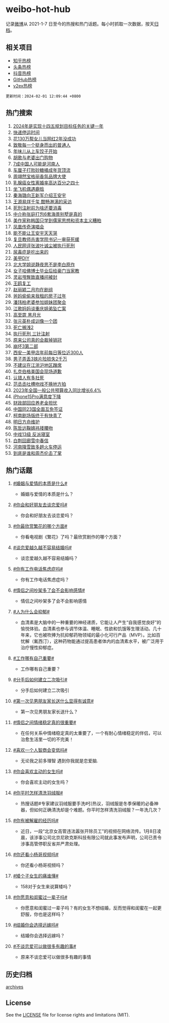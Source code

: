 # weibo-hot-hub

记录[微博](https://www.weibo.com)从 2021-1-7 日至今的热搜和热门话题。每小时抓取一次数据，按天[归档](archives)。

## 相关项目

- [知乎热榜](https://github.com/lonnyzhang423/zhihu-hot-hub)
- [头条热榜](https://github.com/lonnyzhang423/toutiao-hot-hub)
- [抖音热榜](https://github.com/lonnyzhang423/douyin-hot-hub)
- [GitHub热榜](https://github.com/lonnyzhang423/github-hot-hub)
- [v2ex热榜](https://github.com/lonnyzhang423/v2ex-hot-hub)


`更新时间：2024-02-01 12:09:44 +0800`

## 热门搜索

1. [2024年是实现十四五规划目标任务的关键一年](https://m.weibo.cn/search?containerid=100103type%3D1%26t%3D10%26q%3D%232024%E5%B9%B4%E6%98%AF%E5%AE%9E%E7%8E%B0%E5%8D%81%E5%9B%9B%E4%BA%94%E8%A7%84%E5%88%92%E7%9B%AE%E6%A0%87%E4%BB%BB%E5%8A%A1%E7%9A%84%E5%85%B3%E9%94%AE%E4%B8%80%E5%B9%B4%23&stream_entry_id=51&isnewpage=1&extparam=seat%3D1%26dgr%3D0%26cate%3D10103%26filter_type%3Drealtimehot%26stream_entry_id%3D51%26q%3D%25232024%25E5%25B9%25B4%25E6%2598%25AF%25E5%25AE%259E%25E7%258E%25B0%25E5%258D%2581%25E5%259B%259B%25E4%25BA%2594%25E8%25A7%2584%25E5%2588%2592%25E7%259B%25AE%25E6%25A0%2587%25E4%25BB%25BB%25E5%258A%25A1%25E7%259A%2584%25E5%2585%25B3%25E9%2594%25AE%25E4%25B8%2580%25E5%25B9%25B4%2523%26c_type%3D51%26pos%3D0%26display_time%3D1706760583%26pre_seqid%3D170676058314701623086)
1. [快递停运时间](https://m.weibo.cn/search?containerid=100103type%3D1%26t%3D10%26q%3D%E5%BF%AB%E9%80%92%E5%81%9C%E8%BF%90%E6%97%B6%E9%97%B4&stream_entry_id=31&isnewpage=1&extparam=seat%3D1%26cate%3D5001%26realpos%3D1%26dgr%3D0%26band_rank%3D1%26pos%3D0%26filter_type%3Drealtimehot%26flag%3D2%26stream_entry_id%3D31%26q%3D%25E5%25BF%25AB%25E9%2580%2592%25E5%2581%259C%25E8%25BF%2590%25E6%2597%25B6%25E9%2597%25B4%26c_type%3D31%26lcate%3D5001%26display_time%3D1706760583%26pre_seqid%3D170676058314701623086)
1. [花130万帮女儿当网红2年没成功](https://m.weibo.cn/search?containerid=100103type%3D1%26t%3D10%26q%3D%23%E8%8A%B1130%E4%B8%87%E5%B8%AE%E5%A5%B3%E5%84%BF%E5%BD%93%E7%BD%91%E7%BA%A22%E5%B9%B4%E6%B2%A1%E6%88%90%E5%8A%9F%23&stream_entry_id=31&isnewpage=1&extparam=seat%3D1%26cate%3D5001%26realpos%3D2%26dgr%3D0%26band_rank%3D2%26pos%3D1%26filter_type%3Drealtimehot%26flag%3D2%26stream_entry_id%3D31%26q%3D%2523%25E8%258A%25B1130%25E4%25B8%2587%25E5%25B8%25AE%25E5%25A5%25B3%25E5%2584%25BF%25E5%25BD%2593%25E7%25BD%2591%25E7%25BA%25A22%25E5%25B9%25B4%25E6%25B2%25A1%25E6%2588%2590%25E5%258A%259F%2523%26c_type%3D31%26lcate%3D5001%26display_time%3D1706760583%26pre_seqid%3D170676058314701623086)
1. [致敬每一个挺身而出的普通人](https://m.weibo.cn/search?containerid=100103type%3D1%26t%3D10%26q%3D%23%E8%87%B4%E6%95%AC%E6%AF%8F%E4%B8%80%E4%B8%AA%E6%8C%BA%E8%BA%AB%E8%80%8C%E5%87%BA%E7%9A%84%E6%99%AE%E9%80%9A%E4%BA%BA%23&stream_entry_id=31&isnewpage=1&extparam=seat%3D1%26cate%3D5001%26realpos%3D3%26dgr%3D0%26band_rank%3D3%26pos%3D2%26filter_type%3Drealtimehot%26flag%3D1%26stream_entry_id%3D31%26q%3D%2523%25E8%2587%25B4%25E6%2595%25AC%25E6%25AF%258F%25E4%25B8%2580%25E4%25B8%25AA%25E6%258C%25BA%25E8%25BA%25AB%25E8%2580%258C%25E5%2587%25BA%25E7%259A%2584%25E6%2599%25AE%25E9%2580%259A%25E4%25BA%25BA%2523%26c_type%3D31%26lcate%3D5001%26display_time%3D1706760583%26pre_seqid%3D170676058314701623086)
1. [年味儿从上车饺子开始](https://m.weibo.cn/search?containerid=100103type%3D1%26t%3D10%26q%3D%23%E5%B9%B4%E5%91%B3%E5%84%BF%E4%BB%8E%E4%B8%8A%E8%BD%A6%E9%A5%BA%E5%AD%90%E5%BC%80%E5%A7%8B%23&stream_entry_id=31&isnewpage=1&extparam=seat%3D1%26adid%3D222021%26cate%3D5001%26dgr%3D0%26c_type%3D31%26band_rank%3D4%26pos%3D3%26filter_type%3Drealtimehot%26stream_entry_id%3D31%26is_ad_pos%3D1%26q%3D%2523%25E5%25B9%25B4%25E5%2591%25B3%25E5%2584%25BF%25E4%25BB%258E%25E4%25B8%258A%25E8%25BD%25A6%25E9%25A5%25BA%25E5%25AD%2590%25E5%25BC%2580%25E5%25A7%258B%2523%26topic_ad%3D1%26lcate%3D5001%26display_time%3D1706760583%26pre_seqid%3D170676058314701623086)
1. [胡歌与老婆出门购物](https://m.weibo.cn/search?containerid=100103type%3D1%26t%3D10%26q%3D%E8%83%A1%E6%AD%8C%E4%B8%8E%E8%80%81%E5%A9%86%E5%87%BA%E9%97%A8%E8%B4%AD%E7%89%A9&stream_entry_id=31&isnewpage=1&extparam=seat%3D1%26cate%3D5001%26realpos%3D4%26dgr%3D0%26band_rank%3D4%26pos%3D4%26filter_type%3Drealtimehot%26flag%3D1%26stream_entry_id%3D31%26q%3D%25E8%2583%25A1%25E6%25AD%258C%25E4%25B8%258E%25E8%2580%2581%25E5%25A9%2586%25E5%2587%25BA%25E9%2597%25A8%25E8%25B4%25AD%25E7%2589%25A9%26c_type%3D31%26lcate%3D5001%26display_time%3D1706760583%26pre_seqid%3D170676058314701623086)
1. [7成中国人可能是河南人](https://m.weibo.cn/search?containerid=100103type%3D1%26t%3D10%26q%3D%237%E6%88%90%E4%B8%AD%E5%9B%BD%E4%BA%BA%E5%8F%AF%E8%83%BD%E6%98%AF%E6%B2%B3%E5%8D%97%E4%BA%BA%23&stream_entry_id=31&isnewpage=1&extparam=seat%3D1%26cate%3D5001%26realpos%3D5%26dgr%3D0%26band_rank%3D5%26pos%3D5%26filter_type%3Drealtimehot%26flag%3D0%26stream_entry_id%3D31%26q%3D%25237%25E6%2588%2590%25E4%25B8%25AD%25E5%259B%25BD%25E4%25BA%25BA%25E5%258F%25AF%25E8%2583%25BD%25E6%2598%25AF%25E6%25B2%25B3%25E5%258D%2597%25E4%25BA%25BA%2523%26c_type%3D31%26lcate%3D5001%26display_time%3D1706760583%26pre_seqid%3D170676058314701623086)
1. [车厘子打败砂糖橘成年货顶流](https://m.weibo.cn/search?containerid=100103type%3D1%26t%3D10%26q%3D%23%E8%BD%A6%E5%8E%98%E5%AD%90%E6%89%93%E8%B4%A5%E7%A0%82%E7%B3%96%E6%A9%98%E6%88%90%E5%B9%B4%E8%B4%A7%E9%A1%B6%E6%B5%81%23&stream_entry_id=31&isnewpage=1&extparam=seat%3D1%26cate%3D5001%26realpos%3D6%26dgr%3D0%26band_rank%3D6%26pos%3D6%26filter_type%3Drealtimehot%26flag%3D2%26stream_entry_id%3D31%26q%3D%2523%25E8%25BD%25A6%25E5%258E%2598%25E5%25AD%2590%25E6%2589%2593%25E8%25B4%25A5%25E7%25A0%2582%25E7%25B3%2596%25E6%25A9%2598%25E6%2588%2590%25E5%25B9%25B4%25E8%25B4%25A7%25E9%25A1%25B6%25E6%25B5%2581%2523%26c_type%3D31%26lcate%3D5001%26display_time%3D1706760583%26pre_seqid%3D170676058314701623086)
1. [周翊然宝格丽香氛品牌大使](https://m.weibo.cn/search?containerid=100103type%3D1%26t%3D10%26q%3D%23%E5%91%A8%E7%BF%8A%E7%84%B6%E5%AE%9D%E6%A0%BC%E4%B8%BD%E9%A6%99%E6%B0%9B%E5%93%81%E7%89%8C%E5%A4%A7%E4%BD%BF%23&stream_entry_id=31&isnewpage=1&extparam=seat%3D1%26adid%3D222066%26cate%3D5001%26dgr%3D0%26c_type%3D31%26band_rank%3D7%26pos%3D7%26filter_type%3Drealtimehot%26stream_entry_id%3D31%26is_ad_pos%3D1%26q%3D%2523%25E5%2591%25A8%25E7%25BF%258A%25E7%2584%25B6%25E5%25AE%259D%25E6%25A0%25BC%25E4%25B8%25BD%25E9%25A6%2599%25E6%25B0%259B%25E5%2593%2581%25E7%2589%258C%25E5%25A4%25A7%25E4%25BD%25BF%2523%26topic_ad%3D1%26lcate%3D5001%26display_time%3D1706760583%26pre_seqid%3D170676058314701623086)
1. [乳腺癌女性离婚率高达百分之四十](https://m.weibo.cn/search?containerid=100103type%3D1%26t%3D10%26q%3D%23%E4%B9%B3%E8%85%BA%E7%99%8C%E5%A5%B3%E6%80%A7%E7%A6%BB%E5%A9%9A%E7%8E%87%E9%AB%98%E8%BE%BE%E7%99%BE%E5%88%86%E4%B9%8B%E5%9B%9B%E5%8D%81%23&stream_entry_id=31&isnewpage=1&extparam=seat%3D1%26cate%3D5001%26realpos%3D7%26dgr%3D0%26band_rank%3D7%26pos%3D8%26filter_type%3Drealtimehot%26flag%3D1%26stream_entry_id%3D31%26q%3D%2523%25E4%25B9%25B3%25E8%2585%25BA%25E7%2599%258C%25E5%25A5%25B3%25E6%2580%25A7%25E7%25A6%25BB%25E5%25A9%259A%25E7%258E%2587%25E9%25AB%2598%25E8%25BE%25BE%25E7%2599%25BE%25E5%2588%2586%25E4%25B9%258B%25E5%259B%259B%25E5%258D%2581%2523%26c_type%3D31%26lcate%3D5001%26display_time%3D1706760583%26pre_seqid%3D170676058314701623086)
1. [坐飞机偶遇鹿晗](https://m.weibo.cn/search?containerid=100103type%3D1%26t%3D10%26q%3D%23%E5%9D%90%E9%A3%9E%E6%9C%BA%E5%81%B6%E9%81%87%E9%B9%BF%E6%99%97%23&stream_entry_id=31&isnewpage=1&extparam=seat%3D1%26cate%3D5001%26realpos%3D8%26dgr%3D0%26band_rank%3D8%26pos%3D9%26filter_type%3Drealtimehot%26flag%3D1%26stream_entry_id%3D31%26q%3D%2523%25E5%259D%2590%25E9%25A3%259E%25E6%259C%25BA%25E5%2581%25B6%25E9%2581%2587%25E9%25B9%25BF%25E6%2599%2597%2523%26c_type%3D31%26lcate%3D5001%26display_time%3D1706760583%26pre_seqid%3D170676058314701623086)
1. [秦海璐向王新军介绍王安宇](https://m.weibo.cn/search?containerid=100103type%3D1%26t%3D10%26q%3D%23%E7%A7%A6%E6%B5%B7%E7%92%90%E5%90%91%E7%8E%8B%E6%96%B0%E5%86%9B%E4%BB%8B%E7%BB%8D%E7%8E%8B%E5%AE%89%E5%AE%87%23&stream_entry_id=31&isnewpage=1&extparam=seat%3D1%26cate%3D5001%26realpos%3D9%26dgr%3D0%26band_rank%3D9%26pos%3D10%26filter_type%3Drealtimehot%26flag%3D1%26stream_entry_id%3D31%26q%3D%2523%25E7%25A7%25A6%25E6%25B5%25B7%25E7%2592%2590%25E5%2590%2591%25E7%258E%258B%25E6%2596%25B0%25E5%2586%259B%25E4%25BB%258B%25E7%25BB%258D%25E7%258E%258B%25E5%25AE%2589%25E5%25AE%2587%2523%26c_type%3D31%26lcate%3D5001%26display_time%3D1706760583%26pre_seqid%3D170676058314701623086)
1. [王源易烊千玺 酣畅淋漓的采访](https://m.weibo.cn/search?containerid=100103type%3D1%26t%3D10%26q%3D%E7%8E%8B%E6%BA%90%E6%98%93%E7%83%8A%E5%8D%83%E7%8E%BA+%E9%85%A3%E7%95%85%E6%B7%8B%E6%BC%93%E7%9A%84%E9%87%87%E8%AE%BF&stream_entry_id=31&isnewpage=1&extparam=seat%3D1%26cate%3D5001%26realpos%3D10%26dgr%3D0%26band_rank%3D10%26pos%3D11%26filter_type%3Drealtimehot%26flag%3D1%26stream_entry_id%3D31%26q%3D%25E7%258E%258B%25E6%25BA%2590%25E6%2598%2593%25E7%2583%258A%25E5%258D%2583%25E7%258E%25BA%2520%25E9%2585%25A3%25E7%2595%2585%25E6%25B7%258B%25E6%25BC%2593%25E7%259A%2584%25E9%2587%2587%25E8%25AE%25BF%26c_type%3D31%26lcate%3D5001%26display_time%3D1706760583%26pre_seqid%3D170676058314701623086)
1. [死刑注射前为啥还要消毒](https://m.weibo.cn/search?containerid=100103type%3D1%26t%3D10%26q%3D%E6%AD%BB%E5%88%91%E6%B3%A8%E5%B0%84%E5%89%8D%E4%B8%BA%E5%95%A5%E8%BF%98%E8%A6%81%E6%B6%88%E6%AF%92&stream_entry_id=31&isnewpage=1&extparam=seat%3D1%26cate%3D5001%26realpos%3D11%26dgr%3D0%26band_rank%3D11%26pos%3D12%26filter_type%3Drealtimehot%26flag%3D1%26stream_entry_id%3D31%26q%3D%25E6%25AD%25BB%25E5%2588%2591%25E6%25B3%25A8%25E5%25B0%2584%25E5%2589%258D%25E4%25B8%25BA%25E5%2595%25A5%25E8%25BF%2598%25E8%25A6%2581%25E6%25B6%2588%25E6%25AF%2592%26c_type%3D31%26lcate%3D5001%26display_time%3D1706760583%26pre_seqid%3D170676058314701623086)
1. [中介称张庭打包6套海景别墅是真的](https://m.weibo.cn/search?containerid=100103type%3D1%26t%3D10%26q%3D%23%E4%B8%AD%E4%BB%8B%E7%A7%B0%E5%BC%A0%E5%BA%AD%E6%89%93%E5%8C%856%E5%A5%97%E6%B5%B7%E6%99%AF%E5%88%AB%E5%A2%85%E6%98%AF%E7%9C%9F%E7%9A%84%23&stream_entry_id=31&isnewpage=1&extparam=seat%3D1%26cate%3D5001%26realpos%3D12%26dgr%3D0%26band_rank%3D12%26pos%3D13%26filter_type%3Drealtimehot%26flag%3D1%26stream_entry_id%3D31%26q%3D%2523%25E4%25B8%25AD%25E4%25BB%258B%25E7%25A7%25B0%25E5%25BC%25A0%25E5%25BA%25AD%25E6%2589%2593%25E5%258C%25856%25E5%25A5%2597%25E6%25B5%25B7%25E6%2599%25AF%25E5%2588%25AB%25E5%25A2%2585%25E6%2598%25AF%25E7%259C%259F%25E7%259A%2584%2523%26c_type%3D31%26lcate%3D5001%26display_time%3D1706760583%26pre_seqid%3D170676058314701623086)
1. [美作家称韩国只学到儒家思想和资本主义糟粕](https://m.weibo.cn/search?containerid=100103type%3D1%26t%3D10%26q%3D%23%E7%BE%8E%E4%BD%9C%E5%AE%B6%E7%A7%B0%E9%9F%A9%E5%9B%BD%E5%8F%AA%E5%AD%A6%E5%88%B0%E5%84%92%E5%AE%B6%E6%80%9D%E6%83%B3%E5%92%8C%E8%B5%84%E6%9C%AC%E4%B8%BB%E4%B9%89%E7%B3%9F%E7%B2%95%23&stream_entry_id=31&isnewpage=1&extparam=seat%3D1%26cate%3D5001%26realpos%3D13%26dgr%3D0%26band_rank%3D13%26pos%3D14%26filter_type%3Drealtimehot%26flag%3D1%26stream_entry_id%3D31%26q%3D%2523%25E7%25BE%258E%25E4%25BD%259C%25E5%25AE%25B6%25E7%25A7%25B0%25E9%259F%25A9%25E5%259B%25BD%25E5%258F%25AA%25E5%25AD%25A6%25E5%2588%25B0%25E5%2584%2592%25E5%25AE%25B6%25E6%2580%259D%25E6%2583%25B3%25E5%2592%258C%25E8%25B5%2584%25E6%259C%25AC%25E4%25B8%25BB%25E4%25B9%2589%25E7%25B3%259F%25E7%25B2%2595%2523%26c_type%3D31%26lcate%3D5001%26display_time%3D1706760583%26pre_seqid%3D170676058314701623086)
1. [凤凰传奇演唱会](https://m.weibo.cn/search?containerid=100103type%3D1%26t%3D10%26q%3D%E5%87%A4%E5%87%B0%E4%BC%A0%E5%A5%87%E6%BC%94%E5%94%B1%E4%BC%9A&stream_entry_id=31&isnewpage=1&extparam=seat%3D1%26cate%3D5001%26realpos%3D14%26dgr%3D0%26band_rank%3D14%26pos%3D15%26filter_type%3Drealtimehot%26flag%3D1%26stream_entry_id%3D31%26q%3D%25E5%2587%25A4%25E5%2587%25B0%25E4%25BC%25A0%25E5%25A5%2587%25E6%25BC%2594%25E5%2594%25B1%25E4%25BC%259A%26c_type%3D31%26lcate%3D5001%26display_time%3D1706760583%26pre_seqid%3D170676058314701623086)
1. [能不能让王安宇天天哭](https://m.weibo.cn/search?containerid=100103type%3D1%26t%3D10%26q%3D%E8%83%BD%E4%B8%8D%E8%83%BD%E8%AE%A9%E7%8E%8B%E5%AE%89%E5%AE%87%E5%A4%A9%E5%A4%A9%E5%93%AD&stream_entry_id=31&isnewpage=1&extparam=seat%3D1%26cate%3D5001%26realpos%3D15%26dgr%3D0%26band_rank%3D15%26pos%3D16%26filter_type%3Drealtimehot%26flag%3D1%26stream_entry_id%3D31%26q%3D%25E8%2583%25BD%25E4%25B8%258D%25E8%2583%25BD%25E8%25AE%25A9%25E7%258E%258B%25E5%25AE%2589%25E5%25AE%2587%25E5%25A4%25A9%25E5%25A4%25A9%25E5%2593%25AD%26c_type%3D31%26lcate%3D5001%26display_time%3D1706760583%26pre_seqid%3D170676058314701623086)
1. [复旦教师杀害学院书记一审获死缓](https://m.weibo.cn/search?containerid=100103type%3D1%26t%3D10%26q%3D%23%E5%A4%8D%E6%97%A6%E6%95%99%E5%B8%88%E6%9D%80%E5%AE%B3%E5%AD%A6%E9%99%A2%E4%B9%A6%E8%AE%B0%E4%B8%80%E5%AE%A1%E8%8E%B7%E6%AD%BB%E7%BC%93%23&stream_entry_id=31&isnewpage=1&extparam=seat%3D1%26cate%3D5001%26realpos%3D16%26dgr%3D0%26band_rank%3D16%26pos%3D17%26filter_type%3Drealtimehot%26flag%3D0%26stream_entry_id%3D31%26q%3D%2523%25E5%25A4%258D%25E6%2597%25A6%25E6%2595%2599%25E5%25B8%2588%25E6%259D%2580%25E5%25AE%25B3%25E5%25AD%25A6%25E9%2599%25A2%25E4%25B9%25A6%25E8%25AE%25B0%25E4%25B8%2580%25E5%25AE%25A1%25E8%258E%25B7%25E6%25AD%25BB%25E7%25BC%2593%2523%26c_type%3D31%26lcate%3D5001%26display_time%3D1706760583%26pre_seqid%3D170676058314701623086)
1. [人民网评张波叶诚尘被执行死刑](https://m.weibo.cn/search?containerid=100103type%3D1%26t%3D10%26q%3D%23%E4%BA%BA%E6%B0%91%E7%BD%91%E8%AF%84%E5%BC%A0%E6%B3%A2%E5%8F%B6%E8%AF%9A%E5%B0%98%E8%A2%AB%E6%89%A7%E8%A1%8C%E6%AD%BB%E5%88%91%23&stream_entry_id=31&isnewpage=1&extparam=seat%3D1%26cate%3D5001%26realpos%3D17%26dgr%3D0%26band_rank%3D17%26pos%3D18%26filter_type%3Drealtimehot%26flag%3D1%26stream_entry_id%3D31%26q%3D%2523%25E4%25BA%25BA%25E6%25B0%2591%25E7%25BD%2591%25E8%25AF%2584%25E5%25BC%25A0%25E6%25B3%25A2%25E5%258F%25B6%25E8%25AF%259A%25E5%25B0%2598%25E8%25A2%25AB%25E6%2589%25A7%25E8%25A1%258C%25E6%25AD%25BB%25E5%2588%2591%2523%26c_type%3D31%26lcate%3D5001%26display_time%3D1706760583%26pre_seqid%3D170676058314701623086)
1. [尿毒症是吃出来的](https://m.weibo.cn/search?containerid=100103type%3D1%26t%3D10%26q%3D%23%E5%B0%BF%E6%AF%92%E7%97%87%E6%98%AF%E5%90%83%E5%87%BA%E6%9D%A5%E7%9A%84%23&stream_entry_id=31&isnewpage=1&extparam=seat%3D1%26cate%3D5001%26realpos%3D18%26dgr%3D0%26band_rank%3D18%26pos%3D19%26filter_type%3Drealtimehot%26flag%3D2%26stream_entry_id%3D31%26q%3D%2523%25E5%25B0%25BF%25E6%25AF%2592%25E7%2597%2587%25E6%2598%25AF%25E5%2590%2583%25E5%2587%25BA%25E6%259D%25A5%25E7%259A%2584%2523%26c_type%3D31%26lcate%3D5001%26display_time%3D1706760583%26pre_seqid%3D170676058314701623086)
1. [美甲DIY](https://m.weibo.cn/search?containerid=100103type%3D1%26t%3D10%26q%3D%E7%BE%8E%E7%94%B2DIY&stream_entry_id=31&isnewpage=1&extparam=seat%3D1%26cate%3D5001%26realpos%3D19%26dgr%3D0%26band_rank%3D19%26pos%3D20%26filter_type%3Drealtimehot%26flag%3D1%26stream_entry_id%3D31%26q%3D%25E7%25BE%258E%25E7%2594%25B2DIY%26c_type%3D31%26lcate%3D5001%26display_time%3D1706760583%26pre_seqid%3D170676058314701623086)
1. [北大学姐说静夜思不是李白原作](https://m.weibo.cn/search?containerid=100103type%3D1%26t%3D10%26q%3D%23%E5%8C%97%E5%A4%A7%E5%AD%A6%E5%A7%90%E8%AF%B4%E9%9D%99%E5%A4%9C%E6%80%9D%E4%B8%8D%E6%98%AF%E6%9D%8E%E7%99%BD%E5%8E%9F%E4%BD%9C%23&stream_entry_id=31&isnewpage=1&extparam=seat%3D1%26cate%3D5001%26realpos%3D20%26dgr%3D0%26band_rank%3D20%26pos%3D21%26filter_type%3Drealtimehot%26flag%3D0%26stream_entry_id%3D31%26q%3D%2523%25E5%258C%2597%25E5%25A4%25A7%25E5%25AD%25A6%25E5%25A7%2590%25E8%25AF%25B4%25E9%259D%2599%25E5%25A4%259C%25E6%2580%259D%25E4%25B8%258D%25E6%2598%25AF%25E6%259D%258E%25E7%2599%25BD%25E5%258E%259F%25E4%25BD%259C%2523%26c_type%3D31%26lcate%3D5001%26display_time%3D1706760583%26pre_seqid%3D170676058314701623086)
1. [女子哈佛博士毕业后给豪门当家教](https://m.weibo.cn/search?containerid=100103type%3D1%26t%3D10%26q%3D%23%E5%A5%B3%E5%AD%90%E5%93%88%E4%BD%9B%E5%8D%9A%E5%A3%AB%E6%AF%95%E4%B8%9A%E5%90%8E%E7%BB%99%E8%B1%AA%E9%97%A8%E5%BD%93%E5%AE%B6%E6%95%99%23&stream_entry_id=31&isnewpage=1&extparam=seat%3D1%26cate%3D5001%26realpos%3D21%26dgr%3D0%26band_rank%3D21%26pos%3D22%26filter_type%3Drealtimehot%26flag%3D1%26stream_entry_id%3D31%26q%3D%2523%25E5%25A5%25B3%25E5%25AD%2590%25E5%2593%2588%25E4%25BD%259B%25E5%258D%259A%25E5%25A3%25AB%25E6%25AF%2595%25E4%25B8%259A%25E5%2590%258E%25E7%25BB%2599%25E8%25B1%25AA%25E9%2597%25A8%25E5%25BD%2593%25E5%25AE%25B6%25E6%2595%2599%2523%26c_type%3D31%26lcate%3D5001%26display_time%3D1706760583%26pre_seqid%3D170676058314701623086)
1. [灵岩甩臀致直播间被封](https://m.weibo.cn/search?containerid=100103type%3D1%26t%3D10%26q%3D%E7%81%B5%E5%B2%A9%E7%94%A9%E8%87%80%E8%87%B4%E7%9B%B4%E6%92%AD%E9%97%B4%E8%A2%AB%E5%B0%81&stream_entry_id=31&isnewpage=1&extparam=seat%3D1%26cate%3D5001%26realpos%3D22%26dgr%3D0%26band_rank%3D22%26pos%3D23%26filter_type%3Drealtimehot%26flag%3D0%26stream_entry_id%3D31%26q%3D%25E7%2581%25B5%25E5%25B2%25A9%25E7%2594%25A9%25E8%2587%2580%25E8%2587%25B4%25E7%259B%25B4%25E6%2592%25AD%25E9%2597%25B4%25E8%25A2%25AB%25E5%25B0%2581%26c_type%3D31%26lcate%3D5001%26display_time%3D1706760583%26pre_seqid%3D170676058314701623086)
1. [王鸥复工](https://m.weibo.cn/search?containerid=100103type%3D1%26t%3D10%26q%3D%23%E7%8E%8B%E9%B8%A5%E5%A4%8D%E5%B7%A5%23&stream_entry_id=31&isnewpage=1&extparam=seat%3D1%26cate%3D5001%26realpos%3D23%26dgr%3D0%26band_rank%3D23%26pos%3D24%26filter_type%3Drealtimehot%26flag%3D0%26stream_entry_id%3D31%26q%3D%2523%25E7%258E%258B%25E9%25B8%25A5%25E5%25A4%258D%25E5%25B7%25A5%2523%26c_type%3D31%26lcate%3D5001%26display_time%3D1706760583%26pre_seqid%3D170676058314701623086)
1. [赵丽颖二月均在剧组](https://m.weibo.cn/search?containerid=100103type%3D1%26t%3D10%26q%3D%23%E8%B5%B5%E4%B8%BD%E9%A2%96%E4%BA%8C%E6%9C%88%E5%9D%87%E5%9C%A8%E5%89%A7%E7%BB%84%23&stream_entry_id=31&isnewpage=1&extparam=seat%3D1%26cate%3D5001%26realpos%3D24%26dgr%3D0%26band_rank%3D24%26pos%3D25%26filter_type%3Drealtimehot%26flag%3D1%26stream_entry_id%3D31%26q%3D%2523%25E8%25B5%25B5%25E4%25B8%25BD%25E9%25A2%2596%25E4%25BA%258C%25E6%259C%2588%25E5%259D%2587%25E5%259C%25A8%25E5%2589%25A7%25E7%25BB%2584%2523%26c_type%3D31%26lcate%3D5001%26display_time%3D1706760583%26pre_seqid%3D170676058314701623086)
1. [爸妈偷偷来我租的房子过年](https://m.weibo.cn/search?containerid=100103type%3D1%26t%3D10%26q%3D%23%E7%88%B8%E5%A6%88%E5%81%B7%E5%81%B7%E6%9D%A5%E6%88%91%E7%A7%9F%E7%9A%84%E6%88%BF%E5%AD%90%E8%BF%87%E5%B9%B4%23&stream_entry_id=31&isnewpage=1&extparam=seat%3D1%26cate%3D5001%26realpos%3D25%26dgr%3D0%26band_rank%3D25%26pos%3D26%26filter_type%3Drealtimehot%26flag%3D1%26stream_entry_id%3D31%26q%3D%2523%25E7%2588%25B8%25E5%25A6%2588%25E5%2581%25B7%25E5%2581%25B7%25E6%259D%25A5%25E6%2588%2591%25E7%25A7%259F%25E7%259A%2584%25E6%2588%25BF%25E5%25AD%2590%25E8%25BF%2587%25E5%25B9%25B4%2523%26c_type%3D31%26lcate%3D5001%26display_time%3D1706760583%26pre_seqid%3D170676058314701623086)
1. [潘玮柏老婆参加姐妹团聚会](https://m.weibo.cn/search?containerid=100103type%3D1%26t%3D10%26q%3D%23%E6%BD%98%E7%8E%AE%E6%9F%8F%E8%80%81%E5%A9%86%E5%8F%82%E5%8A%A0%E5%A7%90%E5%A6%B9%E5%9B%A2%E8%81%9A%E4%BC%9A%23&stream_entry_id=31&isnewpage=1&extparam=seat%3D1%26cate%3D5001%26realpos%3D26%26dgr%3D0%26band_rank%3D26%26pos%3D27%26filter_type%3Drealtimehot%26flag%3D1%26stream_entry_id%3D31%26q%3D%2523%25E6%25BD%2598%25E7%258E%25AE%25E6%259F%258F%25E8%2580%2581%25E5%25A9%2586%25E5%258F%2582%25E5%258A%25A0%25E5%25A7%2590%25E5%25A6%25B9%25E5%259B%25A2%25E8%2581%259A%25E4%25BC%259A%2523%26c_type%3D31%26lcate%3D5001%26display_time%3D1706760583%26pre_seqid%3D170676058314701623086)
1. [江歌妈妈谈重庆姐弟坠亡案](https://m.weibo.cn/search?containerid=100103type%3D1%26t%3D10%26q%3D%23%E6%B1%9F%E6%AD%8C%E5%A6%88%E5%A6%88%E8%B0%88%E9%87%8D%E5%BA%86%E5%A7%90%E5%BC%9F%E5%9D%A0%E4%BA%A1%E6%A1%88%23&stream_entry_id=31&isnewpage=1&extparam=seat%3D1%26cate%3D5001%26realpos%3D27%26dgr%3D0%26band_rank%3D27%26pos%3D28%26filter_type%3Drealtimehot%26flag%3D0%26stream_entry_id%3D31%26q%3D%2523%25E6%25B1%259F%25E6%25AD%258C%25E5%25A6%2588%25E5%25A6%2588%25E8%25B0%2588%25E9%2587%258D%25E5%25BA%2586%25E5%25A7%2590%25E5%25BC%259F%25E5%259D%25A0%25E4%25BA%25A1%25E6%25A1%2588%2523%26c_type%3D31%26lcate%3D5001%26display_time%3D1706760583%26pre_seqid%3D170676058314701623086)
1. [高至霆 黑月光](https://m.weibo.cn/search?containerid=100103type%3D1%26t%3D10%26q%3D%E9%AB%98%E8%87%B3%E9%9C%86+%E9%BB%91%E6%9C%88%E5%85%89&stream_entry_id=31&isnewpage=1&extparam=seat%3D1%26cate%3D5001%26realpos%3D28%26dgr%3D0%26band_rank%3D28%26pos%3D29%26filter_type%3Drealtimehot%26flag%3D1%26stream_entry_id%3D31%26q%3D%25E9%25AB%2598%25E8%2587%25B3%25E9%259C%2586%2520%25E9%25BB%2591%25E6%259C%2588%25E5%2585%2589%26c_type%3D31%26lcate%3D5001%26display_time%3D1706760583%26pre_seqid%3D170676058314701623086)
1. [张元英朴成训像一个团](https://m.weibo.cn/search?containerid=100103type%3D1%26t%3D10%26q%3D%E5%BC%A0%E5%85%83%E8%8B%B1%E6%9C%B4%E6%88%90%E8%AE%AD%E5%83%8F%E4%B8%80%E4%B8%AA%E5%9B%A2&stream_entry_id=31&isnewpage=1&extparam=seat%3D1%26cate%3D5001%26realpos%3D29%26dgr%3D0%26band_rank%3D29%26pos%3D30%26filter_type%3Drealtimehot%26flag%3D1%26stream_entry_id%3D31%26q%3D%25E5%25BC%25A0%25E5%2585%2583%25E8%258B%25B1%25E6%259C%25B4%25E6%2588%2590%25E8%25AE%25AD%25E5%2583%258F%25E4%25B8%2580%25E4%25B8%25AA%25E5%259B%25A2%26c_type%3D31%26lcate%3D5001%26display_time%3D1706760583%26pre_seqid%3D170676058314701623086)
1. [死亡搁浅2](https://m.weibo.cn/search?containerid=100103type%3D1%26t%3D10%26q%3D%23%E6%AD%BB%E4%BA%A1%E6%90%81%E6%B5%852%23&stream_entry_id=31&isnewpage=1&extparam=seat%3D1%26cate%3D5001%26realpos%3D30%26dgr%3D0%26band_rank%3D30%26pos%3D31%26filter_type%3Drealtimehot%26flag%3D1%26stream_entry_id%3D31%26q%3D%2523%25E6%25AD%25BB%25E4%25BA%25A1%25E6%2590%2581%25E6%25B5%25852%2523%26c_type%3D31%26lcate%3D5001%26display_time%3D1706760583%26pre_seqid%3D170676058314701623086)
1. [执行死刑 三针注射](https://m.weibo.cn/search?containerid=100103type%3D1%26t%3D10%26q%3D%E6%89%A7%E8%A1%8C%E6%AD%BB%E5%88%91+%E4%B8%89%E9%92%88%E6%B3%A8%E5%B0%84&stream_entry_id=31&isnewpage=1&extparam=seat%3D1%26cate%3D5001%26realpos%3D31%26dgr%3D0%26band_rank%3D31%26pos%3D32%26filter_type%3Drealtimehot%26flag%3D0%26stream_entry_id%3D31%26q%3D%25E6%2589%25A7%25E8%25A1%258C%25E6%25AD%25BB%25E5%2588%2591%2520%25E4%25B8%2589%25E9%2592%2588%25E6%25B3%25A8%25E5%25B0%2584%26c_type%3D31%26lcate%3D5001%26display_time%3D1706760583%26pre_seqid%3D170676058314701623086)
1. [原来公司真的会裁掉销冠](https://m.weibo.cn/search?containerid=100103type%3D1%26t%3D10%26q%3D%E5%8E%9F%E6%9D%A5%E5%85%AC%E5%8F%B8%E7%9C%9F%E7%9A%84%E4%BC%9A%E8%A3%81%E6%8E%89%E9%94%80%E5%86%A0&stream_entry_id=31&isnewpage=1&extparam=seat%3D1%26cate%3D5001%26realpos%3D32%26dgr%3D0%26band_rank%3D32%26pos%3D33%26filter_type%3Drealtimehot%26flag%3D1%26stream_entry_id%3D31%26q%3D%25E5%258E%259F%25E6%259D%25A5%25E5%2585%25AC%25E5%258F%25B8%25E7%259C%259F%25E7%259A%2584%25E4%25BC%259A%25E8%25A3%2581%25E6%258E%2589%25E9%2594%2580%25E5%2586%25A0%26c_type%3D31%26lcate%3D5001%26display_time%3D1706760583%26pre_seqid%3D170676058314701623086)
1. [崩坏3第二部](https://m.weibo.cn/search?containerid=100103type%3D1%26t%3D10%26q%3D%23%E5%B4%A9%E5%9D%8F3%E7%AC%AC%E4%BA%8C%E9%83%A8%23&stream_entry_id=31&isnewpage=1&extparam=seat%3D1%26cate%3D5001%26realpos%3D33%26dgr%3D0%26band_rank%3D33%26pos%3D34%26filter_type%3Drealtimehot%26flag%3D1%26stream_entry_id%3D31%26q%3D%2523%25E5%25B4%25A9%25E5%259D%258F3%25E7%25AC%25AC%25E4%25BA%258C%25E9%2583%25A8%2523%26c_type%3D31%26lcate%3D5001%26display_time%3D1706760583%26pre_seqid%3D170676058314701623086)
1. [西安一美甲店年前每日等位近300人](https://m.weibo.cn/search?containerid=100103type%3D1%26t%3D10%26q%3D%23%E8%A5%BF%E5%AE%89%E4%B8%80%E7%BE%8E%E7%94%B2%E5%BA%97%E5%B9%B4%E5%89%8D%E6%AF%8F%E6%97%A5%E7%AD%89%E4%BD%8D%E8%BF%91300%E4%BA%BA%23&stream_entry_id=31&isnewpage=1&extparam=seat%3D1%26cate%3D5001%26realpos%3D34%26dgr%3D0%26band_rank%3D34%26pos%3D35%26filter_type%3Drealtimehot%26flag%3D1%26stream_entry_id%3D31%26q%3D%2523%25E8%25A5%25BF%25E5%25AE%2589%25E4%25B8%2580%25E7%25BE%258E%25E7%2594%25B2%25E5%25BA%2597%25E5%25B9%25B4%25E5%2589%258D%25E6%25AF%258F%25E6%2597%25A5%25E7%25AD%2589%25E4%25BD%258D%25E8%25BF%2591300%25E4%25BA%25BA%2523%26c_type%3D31%26lcate%3D5001%26display_time%3D1706760583%26pre_seqid%3D170676058314701623086)
1. [男子弄丢3铁片险损失2千万](https://m.weibo.cn/search?containerid=100103type%3D1%26t%3D10%26q%3D%23%E7%94%B7%E5%AD%90%E5%BC%84%E4%B8%A23%E9%93%81%E7%89%87%E9%99%A9%E6%8D%9F%E5%A4%B12%E5%8D%83%E4%B8%87%23&stream_entry_id=31&isnewpage=1&extparam=seat%3D1%26cate%3D5001%26realpos%3D35%26dgr%3D0%26band_rank%3D35%26pos%3D36%26filter_type%3Drealtimehot%26flag%3D1%26stream_entry_id%3D31%26q%3D%2523%25E7%2594%25B7%25E5%25AD%2590%25E5%25BC%2584%25E4%25B8%25A23%25E9%2593%2581%25E7%2589%2587%25E9%2599%25A9%25E6%258D%259F%25E5%25A4%25B12%25E5%258D%2583%25E4%25B8%2587%2523%26c_type%3D31%26lcate%3D5001%26display_time%3D1706760583%26pre_seqid%3D170676058314701623086)
1. [不建议在江浙沪地区蹭席](https://m.weibo.cn/search?containerid=100103type%3D1%26t%3D10%26q%3D%23%E4%B8%8D%E5%BB%BA%E8%AE%AE%E5%9C%A8%E6%B1%9F%E6%B5%99%E6%B2%AA%E5%9C%B0%E5%8C%BA%E8%B9%AD%E5%B8%AD%23&stream_entry_id=31&isnewpage=1&extparam=seat%3D1%26cate%3D5001%26realpos%3D36%26dgr%3D0%26band_rank%3D36%26pos%3D37%26filter_type%3Drealtimehot%26flag%3D0%26stream_entry_id%3D31%26q%3D%2523%25E4%25B8%258D%25E5%25BB%25BA%25E8%25AE%25AE%25E5%259C%25A8%25E6%25B1%259F%25E6%25B5%2599%25E6%25B2%25AA%25E5%259C%25B0%25E5%258C%25BA%25E8%25B9%25AD%25E5%25B8%25AD%2523%26c_type%3D31%26lcate%3D5001%26display_time%3D1706760583%26pre_seqid%3D170676058314701623086)
1. [扎克伯格美国会现场道歉](https://m.weibo.cn/search?containerid=100103type%3D1%26t%3D10%26q%3D%23%E6%89%8E%E5%85%8B%E4%BC%AF%E6%A0%BC%E7%BE%8E%E5%9B%BD%E4%BC%9A%E7%8E%B0%E5%9C%BA%E9%81%93%E6%AD%89%23&stream_entry_id=31&isnewpage=1&extparam=seat%3D1%26cate%3D5001%26realpos%3D37%26dgr%3D0%26band_rank%3D37%26pos%3D38%26filter_type%3Drealtimehot%26flag%3D1%26stream_entry_id%3D31%26q%3D%2523%25E6%2589%258E%25E5%2585%258B%25E4%25BC%25AF%25E6%25A0%25BC%25E7%25BE%258E%25E5%259B%25BD%25E4%25BC%259A%25E7%258E%25B0%25E5%259C%25BA%25E9%2581%2593%25E6%25AD%2589%2523%26c_type%3D31%26lcate%3D5001%26display_time%3D1706760583%26pre_seqid%3D170676058314701623086)
1. [认错人有多社死](https://m.weibo.cn/search?containerid=100103type%3D1%26t%3D10%26q%3D%23%E8%AE%A4%E9%94%99%E4%BA%BA%E6%9C%89%E5%A4%9A%E7%A4%BE%E6%AD%BB%23&stream_entry_id=31&isnewpage=1&extparam=seat%3D1%26cate%3D5001%26realpos%3D38%26dgr%3D0%26band_rank%3D38%26pos%3D39%26filter_type%3Drealtimehot%26flag%3D1%26stream_entry_id%3D31%26q%3D%2523%25E8%25AE%25A4%25E9%2594%2599%25E4%25BA%25BA%25E6%259C%2589%25E5%25A4%259A%25E7%25A4%25BE%25E6%25AD%25BB%2523%26c_type%3D31%26lcate%3D5001%26display_time%3D1706760583%26pre_seqid%3D170676058314701623086)
1. [范丞丞吐槽吻戏不换地方拍](https://m.weibo.cn/search?containerid=100103type%3D1%26t%3D10%26q%3D%E8%8C%83%E4%B8%9E%E4%B8%9E%E5%90%90%E6%A7%BD%E5%90%BB%E6%88%8F%E4%B8%8D%E6%8D%A2%E5%9C%B0%E6%96%B9%E6%8B%8D&stream_entry_id=31&isnewpage=1&extparam=seat%3D1%26cate%3D5001%26realpos%3D39%26dgr%3D0%26band_rank%3D39%26pos%3D40%26filter_type%3Drealtimehot%26flag%3D0%26stream_entry_id%3D31%26q%3D%25E8%258C%2583%25E4%25B8%259E%25E4%25B8%259E%25E5%2590%2590%25E6%25A7%25BD%25E5%2590%25BB%25E6%2588%258F%25E4%25B8%258D%25E6%258D%25A2%25E5%259C%25B0%25E6%2596%25B9%25E6%258B%258D%26c_type%3D31%26lcate%3D5001%26display_time%3D1706760583%26pre_seqid%3D170676058314701623086)
1. [2023年全国一般公共预算收入同比增长6.4%](https://m.weibo.cn/search?containerid=100103type%3D1%26t%3D10%26q%3D%232023%E5%B9%B4%E5%85%A8%E5%9B%BD%E4%B8%80%E8%88%AC%E5%85%AC%E5%85%B1%E9%A2%84%E7%AE%97%E6%94%B6%E5%85%A5%E5%90%8C%E6%AF%94%E5%A2%9E%E9%95%BF6.4%25%23&stream_entry_id=31&isnewpage=1&extparam=seat%3D1%26cate%3D5001%26realpos%3D40%26dgr%3D0%26band_rank%3D40%26pos%3D41%26filter_type%3Drealtimehot%26flag%3D1%26stream_entry_id%3D31%26q%3D%25232023%25E5%25B9%25B4%25E5%2585%25A8%25E5%259B%25BD%25E4%25B8%2580%25E8%2588%25AC%25E5%2585%25AC%25E5%2585%25B1%25E9%25A2%2584%25E7%25AE%2597%25E6%2594%25B6%25E5%2585%25A5%25E5%2590%258C%25E6%25AF%2594%25E5%25A2%259E%25E9%2595%25BF6.4%2525%2523%26c_type%3D31%26lcate%3D5001%26display_time%3D1706760583%26pre_seqid%3D170676058314701623086)
1. [iPhone15Pro满意度下降](https://m.weibo.cn/search?containerid=100103type%3D1%26t%3D10%26q%3D%23iPhone15Pro%E6%BB%A1%E6%84%8F%E5%BA%A6%E4%B8%8B%E9%99%8D%23&stream_entry_id=31&isnewpage=1&extparam=seat%3D1%26cate%3D5001%26realpos%3D41%26dgr%3D0%26band_rank%3D41%26pos%3D42%26filter_type%3Drealtimehot%26flag%3D0%26stream_entry_id%3D31%26q%3D%2523iPhone15Pro%25E6%25BB%25A1%25E6%2584%258F%25E5%25BA%25A6%25E4%25B8%258B%25E9%2599%258D%2523%26c_type%3D31%26lcate%3D5001%26display_time%3D1706760583%26pre_seqid%3D170676058314701623086)
1. [财政部回应养老金担忧](https://m.weibo.cn/search?containerid=100103type%3D1%26t%3D10%26q%3D%23%E8%B4%A2%E6%94%BF%E9%83%A8%E5%9B%9E%E5%BA%94%E5%85%BB%E8%80%81%E9%87%91%E6%8B%85%E5%BF%A7%23&stream_entry_id=31&isnewpage=1&extparam=seat%3D1%26cate%3D5001%26realpos%3D42%26dgr%3D0%26band_rank%3D42%26pos%3D43%26filter_type%3Drealtimehot%26flag%3D1%26stream_entry_id%3D31%26q%3D%2523%25E8%25B4%25A2%25E6%2594%25BF%25E9%2583%25A8%25E5%259B%259E%25E5%25BA%2594%25E5%2585%25BB%25E8%2580%2581%25E9%2587%2591%25E6%258B%2585%25E5%25BF%25A7%2523%26c_type%3D31%26lcate%3D5001%26display_time%3D1706760583%26pre_seqid%3D170676058314701623086)
1. [中国同23国全面互免签证](https://m.weibo.cn/search?containerid=100103type%3D1%26t%3D10%26q%3D%23%E4%B8%AD%E5%9B%BD%E5%90%8C23%E5%9B%BD%E5%85%A8%E9%9D%A2%E4%BA%92%E5%85%8D%E7%AD%BE%E8%AF%81%23&stream_entry_id=31&isnewpage=1&extparam=seat%3D1%26cate%3D5001%26realpos%3D43%26dgr%3D0%26band_rank%3D43%26pos%3D44%26filter_type%3Drealtimehot%26flag%3D0%26stream_entry_id%3D31%26q%3D%2523%25E4%25B8%25AD%25E5%259B%25BD%25E5%2590%258C23%25E5%259B%25BD%25E5%2585%25A8%25E9%259D%25A2%25E4%25BA%2592%25E5%2585%258D%25E7%25AD%25BE%25E8%25AF%2581%2523%26c_type%3D31%26lcate%3D5001%26display_time%3D1706760583%26pre_seqid%3D170676058314701623086)
1. [柯南剧场版终于有快青了](https://m.weibo.cn/search?containerid=100103type%3D1%26t%3D10%26q%3D%E6%9F%AF%E5%8D%97%E5%89%A7%E5%9C%BA%E7%89%88%E7%BB%88%E4%BA%8E%E6%9C%89%E5%BF%AB%E9%9D%92%E4%BA%86&stream_entry_id=31&isnewpage=1&extparam=seat%3D1%26cate%3D5001%26realpos%3D44%26dgr%3D0%26band_rank%3D44%26pos%3D45%26filter_type%3Drealtimehot%26flag%3D1%26stream_entry_id%3D31%26q%3D%25E6%259F%25AF%25E5%258D%2597%25E5%2589%25A7%25E5%259C%25BA%25E7%2589%2588%25E7%25BB%2588%25E4%25BA%258E%25E6%259C%2589%25E5%25BF%25AB%25E9%259D%2592%25E4%25BA%2586%26c_type%3D31%26lcate%3D5001%26display_time%3D1706760583%26pre_seqid%3D170676058314701623086)
1. [明日方舟维护](https://m.weibo.cn/search?containerid=100103type%3D1%26t%3D10%26q%3D%E6%98%8E%E6%97%A5%E6%96%B9%E8%88%9F%E7%BB%B4%E6%8A%A4&stream_entry_id=31&isnewpage=1&extparam=seat%3D1%26cate%3D5001%26realpos%3D45%26dgr%3D0%26band_rank%3D45%26pos%3D46%26filter_type%3Drealtimehot%26flag%3D1%26stream_entry_id%3D31%26q%3D%25E6%2598%258E%25E6%2597%25A5%25E6%2596%25B9%25E8%2588%259F%25E7%25BB%25B4%25E6%258A%25A4%26c_type%3D31%26lcate%3D5001%26display_time%3D1706760583%26pre_seqid%3D170676058314701623086)
1. [陈哲远鞠婧祎搂腰吻](https://m.weibo.cn/search?containerid=100103type%3D1%26t%3D10%26q%3D%23%E9%99%88%E5%93%B2%E8%BF%9C%E9%9E%A0%E5%A9%A7%E7%A5%8E%E6%90%82%E8%85%B0%E5%90%BB%23&stream_entry_id=31&isnewpage=1&extparam=seat%3D1%26cate%3D5001%26realpos%3D46%26dgr%3D0%26band_rank%3D46%26pos%3D47%26filter_type%3Drealtimehot%26flag%3D1%26stream_entry_id%3D31%26q%3D%2523%25E9%2599%2588%25E5%2593%25B2%25E8%25BF%259C%25E9%259E%25A0%25E5%25A9%25A7%25E7%25A5%258E%25E6%2590%2582%25E8%2585%25B0%25E5%2590%25BB%2523%26c_type%3D31%26lcate%3D5001%26display_time%3D1706760583%26pre_seqid%3D170676058314701623086)
1. [中戏13级 反派寝室](https://m.weibo.cn/search?containerid=100103type%3D1%26t%3D10%26q%3D%E4%B8%AD%E6%88%8F13%E7%BA%A7+%E5%8F%8D%E6%B4%BE%E5%AF%9D%E5%AE%A4&stream_entry_id=31&isnewpage=1&extparam=seat%3D1%26cate%3D5001%26realpos%3D47%26dgr%3D0%26band_rank%3D47%26pos%3D48%26filter_type%3Drealtimehot%26flag%3D0%26stream_entry_id%3D31%26q%3D%25E4%25B8%25AD%25E6%2588%258F13%25E7%25BA%25A7%2520%25E5%258F%258D%25E6%25B4%25BE%25E5%25AF%259D%25E5%25AE%25A4%26c_type%3D31%26lcate%3D5001%26display_time%3D1706760583%26pre_seqid%3D170676058314701623086)
1. [白荆回廊雪中春信](https://m.weibo.cn/search?containerid=100103type%3D1%26t%3D10%26q%3D%23%E7%99%BD%E8%8D%86%E5%9B%9E%E5%BB%8A%E9%9B%AA%E4%B8%AD%E6%98%A5%E4%BF%A1%23&stream_entry_id=31&isnewpage=1&extparam=seat%3D1%26cate%3D5001%26realpos%3D48%26dgr%3D0%26band_rank%3D48%26pos%3D49%26filter_type%3Drealtimehot%26flag%3D1%26stream_entry_id%3D31%26q%3D%2523%25E7%2599%25BD%25E8%258D%2586%25E5%259B%259E%25E5%25BB%258A%25E9%259B%25AA%25E4%25B8%25AD%25E6%2598%25A5%25E4%25BF%25A1%2523%26c_type%3D31%26lcate%3D5001%26display_time%3D1706760583%26pre_seqid%3D170676058314701623086)
1. [河南降雪致多趟火车停运](https://m.weibo.cn/search?containerid=100103type%3D1%26t%3D10%26q%3D%23%E6%B2%B3%E5%8D%97%E9%99%8D%E9%9B%AA%E8%87%B4%E5%A4%9A%E8%B6%9F%E7%81%AB%E8%BD%A6%E5%81%9C%E8%BF%90%23&stream_entry_id=31&isnewpage=1&extparam=seat%3D1%26cate%3D5001%26realpos%3D49%26dgr%3D0%26band_rank%3D49%26pos%3D50%26filter_type%3Drealtimehot%26flag%3D0%26stream_entry_id%3D31%26q%3D%2523%25E6%25B2%25B3%25E5%258D%2597%25E9%2599%258D%25E9%259B%25AA%25E8%2587%25B4%25E5%25A4%259A%25E8%25B6%259F%25E7%2581%25AB%25E8%25BD%25A6%25E5%2581%259C%25E8%25BF%2590%2523%26c_type%3D31%26lcate%3D5001%26display_time%3D1706760583%26pre_seqid%3D170676058314701623086)
1. [到底是谁和周杰伦击了掌](https://m.weibo.cn/search?containerid=100103type%3D1%26t%3D10%26q%3D%23%E5%88%B0%E5%BA%95%E6%98%AF%E8%B0%81%E5%92%8C%E5%91%A8%E6%9D%B0%E4%BC%A6%E5%87%BB%E4%BA%86%E6%8E%8C%23&stream_entry_id=31&isnewpage=1&extparam=seat%3D1%26adid%3D221978%26cate%3D5001%26realpos%3D50%26dgr%3D0%26band_rank%3D50%26pos%3D51%26filter_type%3Drealtimehot%26flag%3D0%26stream_entry_id%3D31%26q%3D%2523%25E5%2588%25B0%25E5%25BA%2595%25E6%2598%25AF%25E8%25B0%2581%25E5%2592%258C%25E5%2591%25A8%25E6%259D%25B0%25E4%25BC%25A6%25E5%2587%25BB%25E4%25BA%2586%25E6%258E%258C%2523%26c_type%3D31%26lcate%3D5001%26display_time%3D1706760583%26pre_seqid%3D170676058314701623086)

## 热门话题

1. [#婚姻与爱情的本质是什么#](https://m.weibo.cn/search?containerid=231522type%3D1%26t%3D10%26q%3D%23%E5%A9%9A%E5%A7%BB%E4%B8%8E%E7%88%B1%E6%83%85%E7%9A%84%E6%9C%AC%E8%B4%A8%E6%98%AF%E4%BB%80%E4%B9%88%23&stream_entry_id=128&isnewpage=1&extparam=seat%3D1%26lcate%3D5004%26cate%3D5004%26unitid%3D1704881162756%26pos%3D1-0-0%26dgr%3D0%26c_type%3D128%26display_time%3D1706760584%26pre_seqid%3D170676058419604262108)
    - 婚姻与爱情的本质是什么？

1. [#你会和好朋友去谈恋爱吗#](https://m.weibo.cn/search?containerid=231522type%3D1%26t%3D10%26q%3D%23%E4%BD%A0%E4%BC%9A%E5%92%8C%E5%A5%BD%E6%9C%8B%E5%8F%8B%E5%8E%BB%E8%B0%88%E6%81%8B%E7%88%B1%E5%90%97%23&stream_entry_id=128&isnewpage=1&extparam=seat%3D1%26lcate%3D5004%26cate%3D5004%26unitid%3D1704849959446%26pos%3D1-0-1%26dgr%3D0%26c_type%3D128%26display_time%3D1706760584%26pre_seqid%3D170676058419604262108)
    - 你会和好朋友去谈恋爱吗？

1. [#你最欣赏繁花的哪个方面#](https://m.weibo.cn/search?containerid=231522type%3D1%26t%3D10%26q%3D%23%E4%BD%A0%E6%9C%80%E6%AC%A3%E8%B5%8F%E7%B9%81%E8%8A%B1%E7%9A%84%E5%93%AA%E4%B8%AA%E6%96%B9%E9%9D%A2%23&stream_entry_id=128&isnewpage=1&extparam=seat%3D1%26lcate%3D5004%26cate%3D5004%26unitid%3D1704872158127%26pos%3D1-0-2%26dgr%3D0%26c_type%3D128%26display_time%3D1706760584%26pre_seqid%3D170676058419604262108)
    - 你看电视剧《繁花》了吗？最欣赏剧作的哪个方面？

1. [#谈恋爱越久越不容易结婚吗#](https://m.weibo.cn/search?containerid=231522type%3D1%26t%3D10%26q%3D%23%E8%B0%88%E6%81%8B%E7%88%B1%E8%B6%8A%E4%B9%85%E8%B6%8A%E4%B8%8D%E5%AE%B9%E6%98%93%E7%BB%93%E5%A9%9A%E5%90%97%23&stream_entry_id=128&isnewpage=1&extparam=seat%3D1%26lcate%3D5004%26cate%3D5004%26unitid%3D1704871559387%26pos%3D1-0-3%26dgr%3D0%26c_type%3D128%26display_time%3D1706760584%26pre_seqid%3D170676058419604262108)
    - 谈恋爱越久越不容易结婚吗？

1. [#你有工作电话焦虑症吗#](https://m.weibo.cn/search?containerid=231522type%3D1%26t%3D10%26q%3D%23%E4%BD%A0%E6%9C%89%E5%B7%A5%E4%BD%9C%E7%94%B5%E8%AF%9D%E7%84%A6%E8%99%91%E7%97%87%E5%90%97%23&stream_entry_id=128&isnewpage=1&extparam=seat%3D1%26lcate%3D5004%26cate%3D5004%26unitid%3D1704877884678%26pos%3D1-0-4%26dgr%3D0%26c_type%3D128%26display_time%3D1706760584%26pre_seqid%3D170676058419604262108)
    - 你有工作电话焦虑症吗？

1. [#情侣之间吵架多了会不会影响感情#](https://m.weibo.cn/search?containerid=231522type%3D1%26t%3D10%26q%3D%23%E6%83%85%E4%BE%A3%E4%B9%8B%E9%97%B4%E5%90%B5%E6%9E%B6%E5%A4%9A%E4%BA%86%E4%BC%9A%E4%B8%8D%E4%BC%9A%E5%BD%B1%E5%93%8D%E6%84%9F%E6%83%85%23&stream_entry_id=128&isnewpage=1&extparam=seat%3D1%26lcate%3D5004%26cate%3D5004%26unitid%3D1704792093809%26pos%3D1-0-5%26dgr%3D0%26c_type%3D128%26display_time%3D1706760584%26pre_seqid%3D170676058419604262108)
    - 情侣之间吵架多了会不会影响感情

1. [#人为什么会抑郁#](https://m.weibo.cn/search?containerid=231522type%3D1%26t%3D10%26q%3D%23%E4%BA%BA%E4%B8%BA%E4%BB%80%E4%B9%88%E4%BC%9A%E6%8A%91%E9%83%81%23&stream_entry_id=128&isnewpage=1&extparam=seat%3D1%26lcate%3D5004%26cate%3D5004%26unitid%3D1704881163792%26pos%3D1-0-6%26dgr%3D0%26c_type%3D128%26display_time%3D1706760584%26pre_seqid%3D170676058419604262108)
    - 血清素是大脑中的一种重要的神经递质，它能让人产生“自我感觉良好”的愉悦体验。血清素也参与调节体温、睡眠、性欲和饥饿等生理活动。几十年来，它也被吹捧为抗抑郁药物领域的最小化可行产品（MVP）。比如百忧解（氟西汀），这种药物能通过提高患者体内的血清素水平，被广泛用于治疗慢性抑郁症。

1. [#工作哪有自己重要#](https://m.weibo.cn/search?containerid=231522type%3D1%26t%3D10%26q%3D%23%E5%B7%A5%E4%BD%9C%E5%93%AA%E6%9C%89%E8%87%AA%E5%B7%B1%E9%87%8D%E8%A6%81%23&stream_entry_id=128&isnewpage=1&extparam=seat%3D1%26lcate%3D5004%26cate%3D5004%26unitid%3D1704949537973%26pos%3D1-0-7%26dgr%3D0%26c_type%3D128%26display_time%3D1706760584%26pre_seqid%3D170676058419604262108)
    - 工作哪有自己重要？

1. [#分手后如何建立二次吸引#](https://m.weibo.cn/search?containerid=231522type%3D1%26t%3D10%26q%3D%23%E5%88%86%E6%89%8B%E5%90%8E%E5%A6%82%E4%BD%95%E5%BB%BA%E7%AB%8B%E4%BA%8C%E6%AC%A1%E5%90%B8%E5%BC%95%23&stream_entry_id=128&isnewpage=1&extparam=seat%3D1%26lcate%3D5004%26cate%3D5004%26unitid%3D1704870666886%26pos%3D1-0-8%26dgr%3D0%26c_type%3D128%26display_time%3D1706760584%26pre_seqid%3D170676058419604262108)
    - 分手后如何建立二次吸引

1. [#第一次见男朋友家长送什么显得有诚意#](https://m.weibo.cn/search?containerid=231522type%3D1%26t%3D10%26q%3D%23%E7%AC%AC%E4%B8%80%E6%AC%A1%E8%A7%81%E7%94%B7%E6%9C%8B%E5%8F%8B%E5%AE%B6%E9%95%BF%E9%80%81%E4%BB%80%E4%B9%88%E6%98%BE%E5%BE%97%E6%9C%89%E8%AF%9A%E6%84%8F%23&stream_entry_id=128&isnewpage=1&extparam=seat%3D1%26lcate%3D5004%26cate%3D5004%26unitid%3D1704946836507%26pos%3D1-0-9%26dgr%3D0%26c_type%3D128%26display_time%3D1706760584%26pre_seqid%3D170676058419604262108)
    - 第一次见男朋友家长送什么？

1. [#情侣之间情绪稳定真的很重要#](https://m.weibo.cn/search?containerid=231522type%3D1%26t%3D10%26q%3D%23%E6%83%85%E4%BE%A3%E4%B9%8B%E9%97%B4%E6%83%85%E7%BB%AA%E7%A8%B3%E5%AE%9A%E7%9C%9F%E7%9A%84%E5%BE%88%E9%87%8D%E8%A6%81%23&stream_entry_id=128&isnewpage=1&extparam=seat%3D1%26lcate%3D5004%26cate%3D5004%26unitid%3D1704779493657%26pos%3D1-0-10%26dgr%3D0%26c_type%3D128%26display_time%3D1706760584%26pre_seqid%3D170676058419604262108)
    - 在任何关系中情绪稳定真的太重要了，一个有耐心情绪稳定的伴侣，可以治愈生活里一切的不完美！

1. [#喜欢一个人智商会变低吗#](https://m.weibo.cn/search?containerid=231522type%3D1%26t%3D10%26q%3D%23%E5%96%9C%E6%AC%A2%E4%B8%80%E4%B8%AA%E4%BA%BA%E6%99%BA%E5%95%86%E4%BC%9A%E5%8F%98%E4%BD%8E%E5%90%97%23&stream_entry_id=128&isnewpage=1&extparam=seat%3D1%26lcate%3D5004%26cate%3D5004%26unitid%3D1704783068038%26pos%3D1-0-11%26dgr%3D0%26c_type%3D128%26display_time%3D1706760584%26pre_seqid%3D170676058419604262108)
    - 无论我之前多理智  遇到你我就是恋爱脑.

1. [#你会喜欢主动的女生吗#](https://m.weibo.cn/search?containerid=231522type%3D1%26t%3D10%26q%3D%23%E4%BD%A0%E4%BC%9A%E5%96%9C%E6%AC%A2%E4%B8%BB%E5%8A%A8%E7%9A%84%E5%A5%B3%E7%94%9F%E5%90%97%23&stream_entry_id=128&isnewpage=1&extparam=seat%3D1%26lcate%3D5004%26cate%3D5004%26unitid%3D1704786077236%26pos%3D1-0-12%26dgr%3D0%26c_type%3D128%26display_time%3D1706760584%26pre_seqid%3D170676058419604262108)
    - 你会喜欢主动的女生吗？

1. [#你平时怎样清洗羽绒服#](https://m.weibo.cn/search?containerid=231522type%3D1%26t%3D10%26q%3D%23%E4%BD%A0%E5%B9%B3%E6%97%B6%E6%80%8E%E6%A0%B7%E6%B8%85%E6%B4%97%E7%BE%BD%E7%BB%92%E6%9C%8D%23&stream_entry_id=128&isnewpage=1&extparam=seat%3D1%26lcate%3D5004%26cate%3D5004%26unitid%3D1704789081364%26pos%3D1-0-13%26dgr%3D0%26c_type%3D128%26display_time%3D1706760584%26pre_seqid%3D170676058419604262108)
    - 热搜话题#专家建议羽绒服要手洗#引热议，羽绒服是冬季保暖的必备神器，但如何正确清洗却是个难题。你平时怎样清洗羽绒服？一年洗几次？

1. [#你有被解雇的经历吗#](https://m.weibo.cn/search?containerid=231522type%3D1%26t%3D10%26q%3D%23%E4%BD%A0%E6%9C%89%E8%A2%AB%E8%A7%A3%E9%9B%87%E7%9A%84%E7%BB%8F%E5%8E%86%E5%90%97%23&stream_entry_id=128&isnewpage=1&extparam=seat%3D1%26lcate%3D5004%26cate%3D5004%26unitid%3D1704794482090%26pos%3D1-0-14%26dgr%3D0%26c_type%3D128%26display_time%3D1706760584%26pre_seqid%3D170676058419604262108)
    - 近日，一段“北京女高管违法嚣张开除员工”的视频在网络流传。1月8日凌晨，该涉事公司北京尼欧克斯科技有限公司就此事发布声明，公司已责令涉事高管停职反省并严肃处理。

1. [#你还看小杨哥视频吗#](https://m.weibo.cn/search?containerid=231522type%3D1%26t%3D10%26q%3D%23%E4%BD%A0%E8%BF%98%E7%9C%8B%E5%B0%8F%E6%9D%A8%E5%93%A5%E8%A7%86%E9%A2%91%E5%90%97%23&stream_entry_id=128&isnewpage=1&extparam=seat%3D1%26lcate%3D5004%26cate%3D5004%26unitid%3D1704797193944%26pos%3D1-0-15%26dgr%3D0%26c_type%3D128%26display_time%3D1706760584%26pre_seqid%3D170676058419604262108)
    - 你还看小杨哥视频吗？

1. [#矮个子女生的痛谁懂#](https://m.weibo.cn/search?containerid=231522type%3D1%26t%3D10%26q%3D%23%E7%9F%AE%E4%B8%AA%E5%AD%90%E5%A5%B3%E7%94%9F%E7%9A%84%E7%97%9B%E8%B0%81%E6%87%82%23&stream_entry_id=128&isnewpage=1&extparam=seat%3D1%26lcate%3D5004%26cate%3D5004%26unitid%3D1704804675994%26pos%3D1-0-16%26dgr%3D0%26c_type%3D128%26display_time%3D1706760584%26pre_seqid%3D170676058419604262108)
    - 158对于女生来说算矮吗？

1. [#你愿意和闺蜜过一辈子吗#](https://m.weibo.cn/search?containerid=231522type%3D1%26t%3D10%26q%3D%23%E4%BD%A0%E6%84%BF%E6%84%8F%E5%92%8C%E9%97%BA%E8%9C%9C%E8%BF%87%E4%B8%80%E8%BE%88%E5%AD%90%E5%90%97%23&stream_entry_id=128&isnewpage=1&extparam=seat%3D1%26lcate%3D5004%26cate%3D5004%26unitid%3D1704875757520%26pos%3D1-0-17%26dgr%3D0%26c_type%3D128%26display_time%3D1706760584%26pre_seqid%3D170676058419604262108)
    - 你愿意和闺蜜过一辈子吗？有的女生不想结婚，反而觉得和闺蜜在一起更舒服，你也是这样吗？

1. [#结婚你会选择远嫁吗#](https://m.weibo.cn/search?containerid=231522type%3D1%26t%3D10%26q%3D%23%E7%BB%93%E5%A9%9A%E4%BD%A0%E4%BC%9A%E9%80%89%E6%8B%A9%E8%BF%9C%E5%AB%81%E5%90%97%23&stream_entry_id=128&isnewpage=1&extparam=seat%3D1%26lcate%3D5004%26cate%3D5004%26unitid%3D1704870361894%26pos%3D1-0-18%26dgr%3D0%26c_type%3D128%26display_time%3D1706760584%26pre_seqid%3D170676058419604262108)
    - 结婚你会选择远嫁吗？

1. [#不谈恋爱可以做很多有趣的事#](https://m.weibo.cn/search?containerid=231522type%3D1%26t%3D10%26q%3D%23%E4%B8%8D%E8%B0%88%E6%81%8B%E7%88%B1%E5%8F%AF%E4%BB%A5%E5%81%9A%E5%BE%88%E5%A4%9A%E6%9C%89%E8%B6%A3%E7%9A%84%E4%BA%8B%23&stream_entry_id=128&isnewpage=1&extparam=seat%3D1%26lcate%3D5004%26cate%3D5004%26unitid%3D1704865280259%26pos%3D1-0-19%26dgr%3D0%26c_type%3D128%26display_time%3D1706760584%26pre_seqid%3D170676058419604262108)
    - 原来不谈恋爱可以做很多有趣的事情


## 历史归档

[archives](archives)

## License

See the [LICENSE](LICENSE) file for license rights and limitations (MIT).
